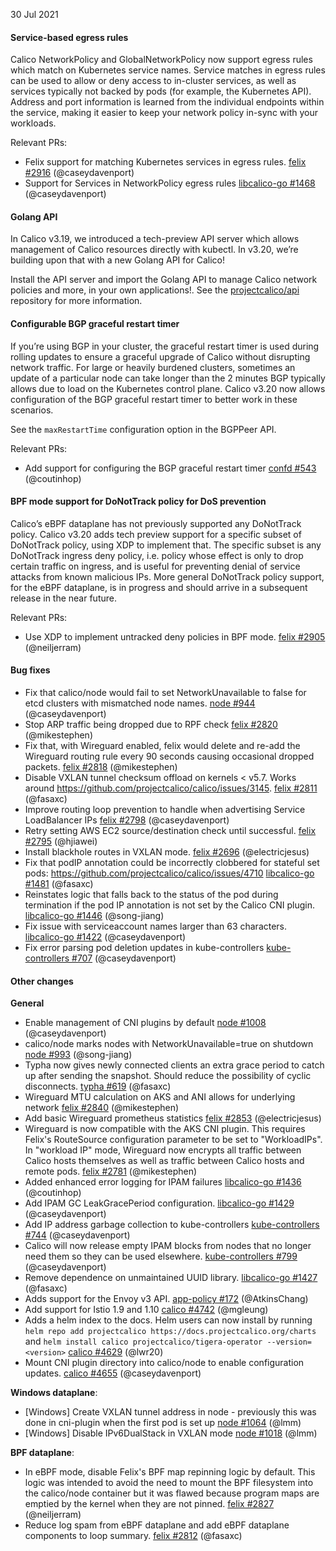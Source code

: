 30 Jul 2021

#### Service-based egress rules

Calico NetworkPolicy and GlobalNetworkPolicy now support egress rules which match on Kubernetes service names. Service matches in egress rules can be used to allow or deny access to in-cluster services, as well as services typically not backed by pods (for example, the Kubernetes API). Address and port information is learned from the individual endpoints within the service, making it easier to keep your network policy in-sync with your workloads.

Relevant PRs: 

 - Felix support for matching Kubernetes services in egress rules. [felix #2916](https://github.com/projectcalico/felix/pull/2916) (@caseydavenport)
 - Support for Services in NetworkPolicy egress rules [libcalico-go #1468](https://github.com/projectcalico/libcalico-go/pull/1468) (@caseydavenport)

#### Golang API

In Calico v3.19, we introduced a tech-preview API server which allows management of Calico resources directly with kubectl. In v3.20, we’re building upon that with a new Golang API for Calico! 

Install the API server and import the Golang API to manage Calico network policies and more, in your own applications!. See the [projectcalico/api](https://github.com/projectcalico/api) repository for more information.

#### Configurable BGP graceful restart timer

If you’re using BGP in your cluster, the graceful restart timer is used during rolling updates to ensure a graceful upgrade of Calico without disrupting network traffic. For large or heavily burdened clusters, sometimes an update of a particular node can take longer than the 2 minutes BGP typically allows due to load on the Kubernetes control plane. Calico v3.20 now allows configuration of the BGP graceful restart timer to better work in these scenarios. 

See the `maxRestartTime` configuration option in the BGPPeer API.

Relevant PRs:

 - Add support for configuring the BGP graceful restart timer [confd #543](https://github.com/projectcalico/confd/pull/543) (@coutinhop)

#### BPF mode support for DoNotTrack policy for DoS prevention

Calico’s eBPF dataplane has not previously supported any DoNotTrack policy.  Calico v3.20 adds tech preview support for a specific subset of DoNotTrack policy, using XDP to implement that. The specific subset is any DoNotTrack ingress deny policy, i.e. policy whose effect is only to drop certain traffic on ingress, and is useful for preventing denial of service attacks from known malicious IPs.  More general DoNotTrack policy support, for the eBPF dataplane, is in progress and should arrive in a subsequent release in the near future.

Relevant PRs:

 - Use XDP to implement untracked deny policies in BPF mode. [felix #2905](https://github.com/projectcalico/felix/pull/2905) (@neiljerram)

#### Bug fixes

 - Fix that calico/node would fail to set NetworkUnavailable to false for etcd clusters with mismatched node names. [node #944](https://github.com/projectcalico/node/pull/944) (@caseydavenport)
 - Stop ARP traffic being dropped due to RPF check [felix #2820](https://github.com/projectcalico/felix/pull/2820) (@mikestephen)
 - Fix that, with Wireguard enabled, felix would delete and re-add the Wireguard routing rule every 90 seconds causing occasional dropped packets. [felix #2818](https://github.com/projectcalico/felix/pull/2818) (@mikestephen)
 - Disable VXLAN tunnel checksum offload on kernels < v5.7.  Works around https://github.com/projectcalico/calico/issues/3145. [felix #2811](https://github.com/projectcalico/felix/pull/2811) (@fasaxc)
 - Improve routing loop prevention to handle when advertising Service LoadBalancer IPs [felix #2798](https://github.com/projectcalico/felix/pull/2798) (@caseydavenport)
 - Retry setting AWS EC2 source/destination check until successful. [felix #2795](https://github.com/projectcalico/felix/pull/2795) (@hjiawei)
 - Install blackhole routes in VXLAN mode. [felix #2696](https://github.com/projectcalico/felix/pull/2696) (@electricjesus)
 - Fix that podIP annotation could be incorrectly clobbered for stateful set pods: https://github.com/projectcalico/calico/issues/4710 [libcalico-go #1481](https://github.com/projectcalico/libcalico-go/pull/1481) (@fasaxc)
 - Reinstates logic that falls back to the status of the pod during termination if the pod IP annotation is not set by the Calico CNI plugin. [libcalico-go #1446](https://github.com/projectcalico/libcalico-go/pull/1446) (@song-jiang)
 - Fix issue with serviceaccount names larger than 63 characters. [libcalico-go #1422](https://github.com/projectcalico/libcalico-go/pull/1422) (@caseydavenport)
 - Fix error parsing pod deletion updates in kube-controllers [kube-controllers #707](https://github.com/projectcalico/kube-controllers/pull/707) (@caseydavenport)

#### Other changes

**General**

 - Enable management of CNI plugins by default [node #1008](https://github.com/projectcalico/node/pull/1008) (@caseydavenport)
 - calico/node marks nodes with NetworkUnavailable=true on shutdown [node #993](https://github.com/projectcalico/node/pull/993) (@song-jiang)
 - Typha now gives newly connected clients an extra grace period to catch up after sending the snapshot.  Should reduce the possibility of cyclic disconnects. [typha #619](https://github.com/projectcalico/typha/pull/619) (@fasaxc)
 - Wireguard MTU calculation on AKS and ANI allows for underlying network [felix #2840](https://github.com/projectcalico/felix/pull/2840) (@mikestephen)
 - Add basic Wireguard prometheus statistics [felix #2853](https://github.com/projectcalico/felix/pull/2853) (@electricjesus)
 - Wireguard is now compatible with the AKS CNI plugin.  This requires Felix's RouteSource configuration parameter to be set to "WorkloadIPs".  In "workload IP" mode, Wireguard now encrypts all traffic between Calico hosts themselves as well as traffic between Calico hosts and remote pods. [felix #2781](https://github.com/projectcalico/felix/pull/2781) (@mikestephen)
 - Added enhanced error logging for IPAM failures [libcalico-go #1436](https://github.com/projectcalico/libcalico-go/pull/1436) (@coutinhop)
 - Add IPAM GC LeakGracePeriod configuration. [libcalico-go #1429](https://github.com/projectcalico/libcalico-go/pull/1429) (@caseydavenport)
 - Add IP address garbage collection to kube-controllers [kube-controllers #744](https://github.com/projectcalico/kube-controllers/pull/744) (@caseydavenport)
 - Calico will now release empty IPAM blocks from nodes that no longer need them so they can be used elsewhere. [kube-controllers #799](https://github.com/projectcalico/kube-controllers/pull/799) (@caseydavenport)
 - Remove dependence on unmaintained UUID library. [libcalico-go #1427](https://github.com/projectcalico/libcalico-go/pull/1427) (@fasaxc)
 - Adds support for the Envoy v3 API. [app-policy #172](https://github.com/projectcalico/app-policy/pull/172) (@AtkinsChang)
 - Add support for Istio 1.9 and 1.10 [calico #4742](https://github.com/projectcalico/calico/pull/4742) (@mgleung)
 - Adds a helm index to the docs.  Helm users can now install by running `helm repo add projectcalico https://docs.projectcalico.org/charts` and `helm install calico projectcalico/tigera-operator --version=<version>` [calico #4629](https://github.com/projectcalico/calico/pull/4629) (@lwr20)
 - Mount CNI plugin directory into calico/node to enable configuration updates. [calico #4655](https://github.com/projectcalico/calico/pull/4655) (@caseydavenport)

**Windows dataplane**:

 - [Windows] Create VXLAN tunnel address in node - previously this was done in cni-plugin when the first pod is set up [node #1064](https://github.com/projectcalico/node/pull/1064) (@lmm)
 - [Windows] Disable IPv6DualStack in VXLAN mode [node #1018](https://github.com/projectcalico/node/pull/1018) (@lmm)

**BPF dataplane**:
 - In eBPF mode, disable Felix's BPF map repinning logic by default. This logic was intended to avoid the need to mount the BPF filesystem into the calico/node container but it was flawed because program maps are emptied by the kernel when they are not pinned. [felix #2827](https://github.com/projectcalico/felix/pull/2827) (@neiljerram)
 - Reduce log spam from eBPF dataplane and add eBPF dataplane components to loop summary. [felix #2812](https://github.com/projectcalico/felix/pull/2812) (@fasaxc)
